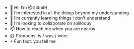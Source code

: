 - 👋 Hi, I’m @GitInitB
- 👀 I’m interested in all the things beyond my understanding
- 🌱 I’m currently learning things I don't understand
- 💞️ I’m looking to collaborate on soliloquy
- 📫 How to reach me when you are nearby
- 😄 Pronouns: is / was / were
- ⚡ Fun fact: you tell me

<!---
GitInitB/GitInitB is a ✨ special ✨ repository because its `README.md` (this file) appears on your GitHub profile.
You can click the Preview link to take a look at your changes.
--->
